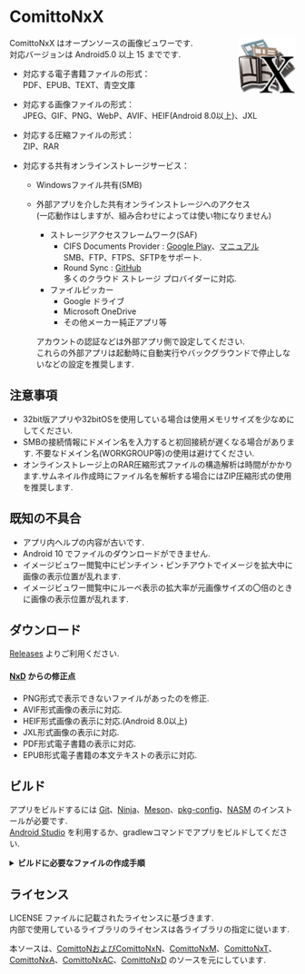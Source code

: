 # ComittoNxX

<img src="app/src/main/res/drawable-hdpi/comittonxx.png" width="100" align="right" alt="logo">

ComittoNxX はオープンソースの画像ビュワーです.  
対応バージョンは Android5.0 以上 15 までです.

- 対応する電子書籍ファイルの形式：  
  PDF、EPUB、TEXT、青空文庫

- 対応する画像ファイルの形式：  
  JPEG、GIF、PNG、WebP、AVIF、HEIF(Android 8.0以上)、JXL

- 対応する圧縮ファイルの形式：  
  ZIP、RAR

- 対応する共有オンラインストレージサービス：
  - Windowsファイル共有(SMB)
  - 外部アプリを介した共有オンラインストレージへのアクセス  
    (一応動作はしますが、組み合わせによっては使い物になりません)
    - ストレージアクセスフレームワーク(SAF)
      - CIFS Documents Provider : [Google Play](https://play.google.com/store/apps/details?id=com.wa2c.android.cifsdocumentsprovider)、[マニュアル](https://github.com/wa2c/cifs-documents-provider/wiki/Manual-ja)  
        SMB、FTP、FTPS、SFTPをサポート.
      - Round Sync : [GitHub](https://github.com/newhinton/Round-Sync)  
        多くのクラウド ストレージ プロバイダーに対応.
    - ファイルピッカー
      - Google ドライブ
      - Microsoft OneDrive
      - その他メーカー純正アプリ等

    アカウントの認証などは外部アプリ側で設定してください.  
    これらの外部アプリは起動時に自動実行やバックグラウンドで停止しないなどの設定を推奨します.

<!-- 
> [!IMPORTANT]
> 更新を再開しました.
-->

<!-- 
> [!NOTE]
> 掲示板への投稿が規制されたためバージョン更新の告知を停止しています.
-->

## 注意事項

- 32bit版アプリや32bitOSを使用している場合は使用メモリサイズを少なめにしてください.
- SMBの接続情報にドメイン名を入力すると初回接続が遅くなる場合があります.  不要なドメイン名(WORKGROUP等)の使用は避けてください.
- オンラインストレージ上のRAR圧縮形式ファイルの構造解析は時間がかかります.サムネイル作成時にファイル名を解析する場合にはZIP圧縮形式の使用を推奨します.

## 既知の不具合

- アプリ内ヘルプの内容が古いです.  
- Android 10 でファイルのダウンロードができません.  
- イメージビュワー閲覧中にピンチイン・ピンチアウトでイメージを拡大中に画像の表示位置が乱れます.  
- イメージビュワー閲覧中にルーペ表示の拡大率が元画像サイズの〇倍のときに画像の表示位置が乱れます.  

## ダウンロード

[Releases](https://github.com/ComittoNxA/ComittoNxX/releases) よりご利用ください.

#### [NxD](https://github.com/Kdroidwin/cnxd/tree/cnxd) からの修正点

- PNG形式で表示できないファイルがあったのを修正.
- AVIF形式画像の表示に対応.
- HEIF形式画像の表示に対応.(Android 8.0以上)
- JXL形式画像の表示に対応.
- PDF形式電子書籍の表示に対応.
- EPUB形式電子書籍の本文テキストの表示に対応.

## ビルド

アプリをビルドするには [Git](https://git-scm.com/)、[Ninja](https://ninja-build.org/)、[Meson](https://mesonbuild.com/)、[pkg-config](https://www.freedesktop.org/wiki/Software/pkg-config/)、[NASM](https://www.nasm.us/) のインストールが必要です.  
[Android Studio](https://developer.android.com/studio/install) を利用するか、gradlewコマンドでアプリをビルドしてください.

<details><summary><b>ビルドに必要なファイルの作成手順</b></summary>
<p>

###### 署名の作成

キーストアファイルを作成して保存します.  
Android studio の場合は [Build] > [Generate Signed Bundle/APK] から作成します.

###### signingConfigs/release.gradle の作成

プロジェクトルートに signingConfigs というフォルダを作成します.  
signingConfigs の中に release.gradle というファイルを作成します.

```gradle
signingConfigs {
    release {
        storePassword '${署名ファイルのパスワード}'
        keyPassword '${鍵のパスワード}'
        storeFile file('${署名のファイル名}')
        keyAlias '${鍵のエイリアス}'
    }
}
```
</details>

## ライセンス

LICENSE ファイルに記載されたライセンスに基づきます.  
内部で使用しているライブラリのライセンスは各ライブラリの指定に従います.  

本ソースは、[ComittoNおよびComittoNxN](https://docs.google.com/open?id=0Bzx6UxEo3Pg0SXNIQVdRVnVqemM)、[ComittoNxM](https://www.axfc.net/u/3792235)、[ComittoNxT](https://www.axfc.net/u/3978158)、[ComittoNxA](https://github.com/ComittoNxA/ComittoNxA/tree/1.65A20)、[ComittoNxAC](https://www.axfc.net/u/4059552)、[ComittoNxD](https://github.com/Kdroidwin/cnxd/tree/cnxd) のソースを元にしています.  
